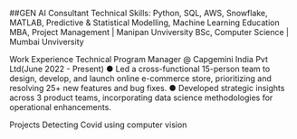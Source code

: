 ##GEN AI Consultant
Technical Skills: Python, SQL, AWS, Snowflake, MATLAB, Predictive & Statistical Modelling, Machine Learning 
Education
MBA, Project Management | Manipan Unviversity 
BSc, Computer Science | Mumbai Unviversity 

Work Experience
Technical Program Manager @ Capgemini India Pvt Ltd(June 2022 - Present)
●	Led a cross-functional 15-person team to design, develop, and launch online e-commerce store, prioritizing and resolving 25+ new features and bug fixes.
●	Developed strategic insights across 3 product teams, incorporating data science methodologies for operational enhancements.

Projects
Detecting Covid using computer vision
